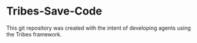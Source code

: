 # Tribes-Save-Code
This git repository was created with the intent of developing agents using the Tribes framework.
